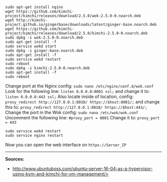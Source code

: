 ```
sudo apt-get install nginx
wget https://github.com/kimchi-project/kimchi/releases/download/2.5.0/wok-2.5.0-0.noarch.deb
wget http://kimchi-project.github.io/gingerbase/downloads/latest/ginger-base.noarch.deb
wget https://github.com/kimchi-project/kimchi/releases/download/2.5.0/kimchi-2.5.0-0.noarch.deb
sudo dpkg -i wok-2.5.0-0.noarch.deb
sudo apt-get install -f
sudo service wokd start
sudo dpkg -i ginger-base.noarch.deb
sudo apt-get install -f
sudo service wokd restart
sudo reboot
sudo dpkg -i kimchi-2.5.0-0.noarch.deb
sudo apt-get install -f
sudo reboot
```
Change port at the Nginx config: ```sudo nano /etc/nginx/conf.d/wok.conf```
Look for the following line: ```listen 0.0.0.0:8001 ssl;``` and change it to: ```listen 0.0.0.0:443 ssl;```
Also locate inside of location, config: ```proxy_redirect http://127.0.0.1:8010/ https://$host:8001/;``` and change this to: ```proxy_redirect http://127.0.0.1:8010/ https://$host:443/;```
Change the port in the Wok config: ```sudo nano /etc/wok/wok.conf```
Uncomment the following line: ```#proxy_port = 8001```
Change it to: ```proxy_port = 443```
```
sudo service wokd restart
sudo service nginx restart
```
Now you can open the web interface on ```https://Server_IP```

***
**Sources:**
* http://www.ubuntuboss.com/ubuntu-server-16-04-as-a-hypervisor-using-kvm-and-kimchi-for-vm-management/>
